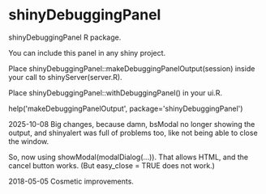 # shinyDebuggingPanel
shinyDebuggingPanel R package. 

You can include this panel in any shiny project.

Place shinyDebuggingPanel::makeDebuggingPanelOutput(session) 
inside your call to shinyServer(server.R). 

Place shinyDebuggingPanel::withDebuggingPanel() 
in your ui.R.

help('makeDebuggingPanelOutput', package='shinyDebuggingPanel')

2025-10-08
Big changes, because damn, bsModal no longer showing the output,
and shinyalert was full of problems too, like not being able to close the window.

So, now using showModal(modalDialog(...)).
That allows HTML, and the cancel button works.
(But easy_close = TRUE  does not work.)

2018-05-05
Cosmetic improvements.
